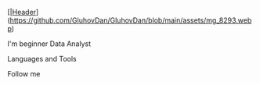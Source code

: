 [|[Header](https://github.com/GluhovDan/GluhovDan/blob/main/assets/mg_8293.webp)](https://github.com/GluhovDan/GluhovDan/blob/main/assets/mg_8293.webp)

I'm beginner Data Analyst

Languages and Tools

Follow me
